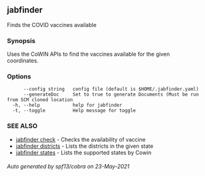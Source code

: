 ## jabfinder

Finds the COVID vaccines available

### Synopsis

Uses the CoWIN APIs to find the vaccines available
for the given coordinates.


### Options

```
      --config string   config file (default is $HOME/.jabfinder.yaml)
      --generateDoc     Set to true to generate Documents (Must be run from SCM cloned location
  -h, --help            help for jabfinder
  -t, --toggle          Help message for toggle
```

### SEE ALSO

* [jabfinder check](jabfinder_check.md)	 - Checks the availability of vaccine
* [jabfinder districts](jabfinder_districts.md)	 - Lists the districts in the given state
* [jabfinder states](jabfinder_states.md)	 - Lists the supported states by Cowin

###### Auto generated by spf13/cobra on 23-May-2021
